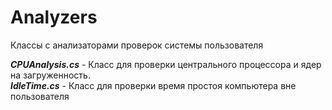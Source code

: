 # Analyzers
Классы с анализаторами проверок системы пользователя

***CPUAnalysis.cs*** - Класс для проверки центрального процессора и ядер на загруженность.\
***IdleTime.cs*** - Класс для проверки время простоя компьютера вне пользователя
